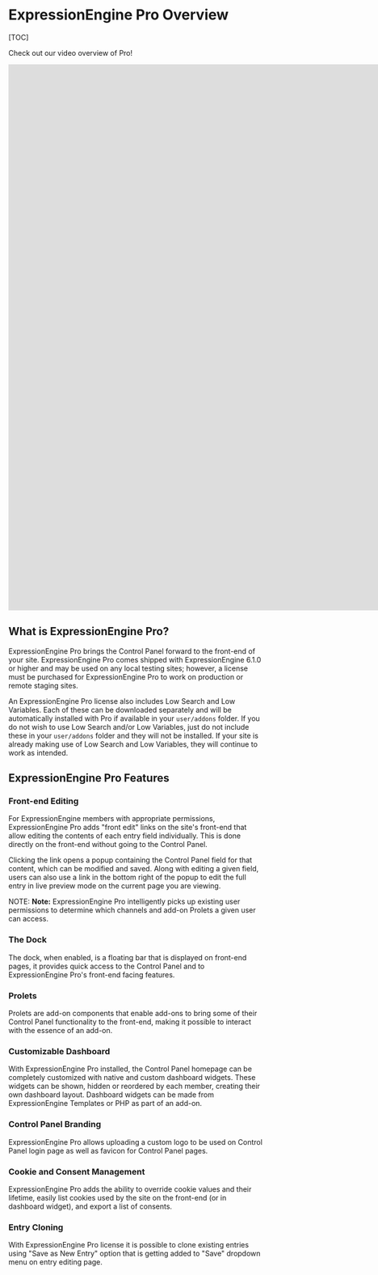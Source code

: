 <!--
    This source file is part of the open source project
    ExpressionEngine User Guide (https://github.com/ExpressionEngine/ExpressionEngine-User-Guide)

    @link      https://expressionengine.com/
    @copyright Copyright (c) 2003-2021, Packet Tide, LLC (https://packettide.com)
    @license   https://expressionengine.com/license Licensed under Apache License, Version 2.0
-->

# ExpressionEngine Pro Overview

[TOC]

Check out our video overview of Pro!
<div class="video-wrapper">
<iframe src="https://www.youtube.com/embed/O5G3hd9PBUM?vq=HD1080" width="1920" height="1080" frameborder="0" webkitallowfullscreen mozallowfullscreen allowfullscreen></iframe>
</div>


## What is ExpressionEngine Pro?

ExpressionEngine Pro brings the Control Panel forward to the front-end of your site. ExpressionEngine Pro comes shipped with ExpressionEngine 6.1.0 or higher and may be used on any local testing sites; however, a license must be purchased for ExpressionEngine Pro to work on production or remote staging sites.

An ExpressionEngine Pro license also includes Low Search and Low Variables. Each of these can be downloaded separately and will be automatically installed with Pro if available in your `user/addons` folder. If you do not wish to use Low Search and/or Low Variables, just do not include these in your `user/addons` folder and they will not be installed.  If your site is already making use of Low Search and Low Variables, they will continue to work as intended.

## ExpressionEngine Pro Features

### Front-end Editing

For ExpressionEngine members with appropriate permissions, ExpressionEngine Pro adds "front edit" links on the site's front-end that allow editing the contents of each entry field individually. This is done directly on the front-end without going to the Control Panel.

Clicking the link opens a popup containing the Control Panel field for that content, which can be modified and saved. Along with editing a given field, users can also use a link in the bottom right of the popup to edit the full entry in live preview mode on the current page you are viewing.

NOTE: **Note:** ExpressionEngine Pro intelligently picks up existing user permissions to determine which channels and add-on Prolets a given user can access.

### The Dock

The dock, when enabled, is a floating bar that is displayed on front-end pages, it provides quick access to the Control Panel and to ExpressionEngine Pro's front-end facing features.

### Prolets

Prolets are add-on components that enable add-ons to bring some of their Control Panel functionality to the front-end, making it possible to interact with the essence of an add-on.

### Customizable Dashboard

With ExpressionEngine Pro installed, the Control Panel homepage can be completely customized with native and custom dashboard widgets. These widgets can be shown, hidden or reordered by each member, creating their own dashboard layout.  Dashboard widgets can be made from ExpressionEngine Templates or PHP as part of an add-on.

### Control Panel Branding

ExpressionEngine Pro allows uploading a custom logo to be used on Control Panel login page as well as favicon for Control Panel pages.

### Cookie and Consent Management

ExpressionEngine Pro adds the ability to override cookie values and their lifetime, easily list cookies used by the site on the front-end (or in dashboard widget), and export a list of consents.

### Entry Cloning

With ExpressionEngine Pro license it is possible to clone existing entries using "Save as New Entry" option that is getting added to "Save" dropdown menu on entry editing page. 
